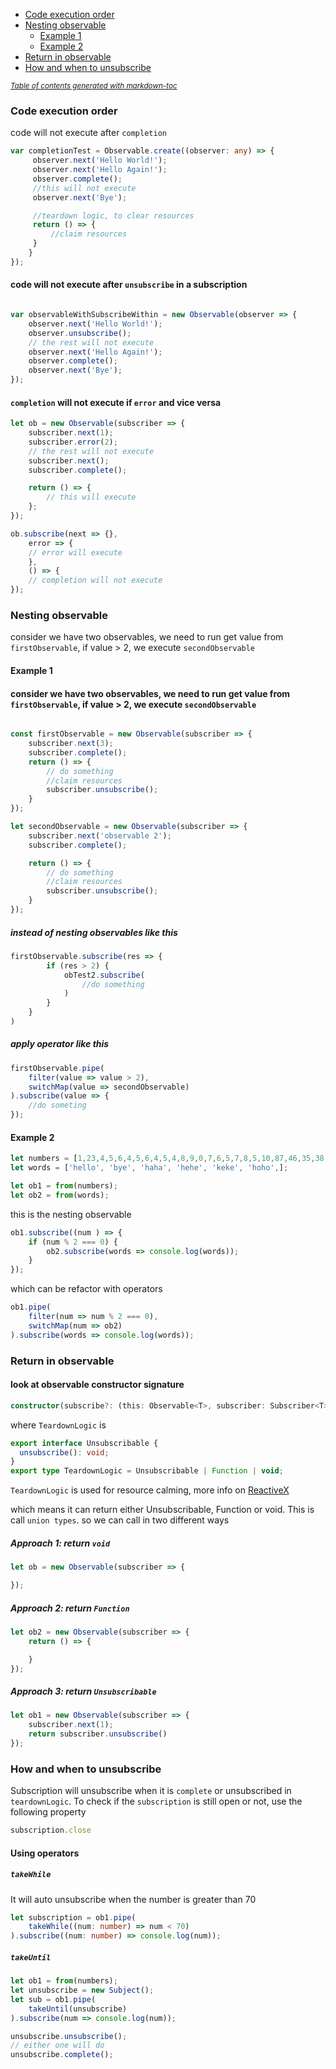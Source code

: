 - [Code execution order](#code-execution-order)
- [Nesting observable](#nesting-observable)
  * [Example 1](#example-1)
  * [Example 2](#example-2)
- [Return in observable](#return-in-observable)
- [How and when to unsubscribe](#how-and-when-to-unsubscribe)

<small><i><a href='http://ecotrust-canada.github.io/markdown-toc/'>Table of contents generated with markdown-toc</a></i></small>

### Code execution order
code will not execute after `completion`

```typescript
var completionTest = Observable.create((observer: any) => {
     observer.next('Hello World!');
     observer.next('Hello Again!');
     observer.complete();
     //this will not execute
     observer.next('Bye');

     //teardown logic, to clear resources
     return () => {
         //claim resources
     }
    }
});

```

#### code will not execute after `unsubscribe` in a subscription
```typescript

var observableWithSubscribeWithin = new Observable(observer => {
    observer.next('Hello World!');
    observer.unsubscribe();
    // the rest will not execute
    observer.next('Hello Again!');
    observer.complete();
    observer.next('Bye');
});
```

#### `completion` will not execute if `error` and vice versa
```typescript
let ob = new Observable(subscriber => {
    subscriber.next(1);
    subscriber.error(2);
    // the rest will not execute
    subscriber.next();
    subscriber.complete();

    return () => {
        // this will execute
    };
});

ob.subscribe(next => {},
    error => {
    // error will execute
    },
    () => {
    // completion will not execute
});
```
### Nesting observable
consider we have two observables, we need to run get value from `firstObservable`, if value > 2, we execute `secondObservable`
#### Example 1

#### consider we have two observables, we need to run get value from `firstObservable`, if value > 2, we execute `secondObservable`
```typescript

const firstObservable = new Observable(subscriber => {
    subscriber.next(3);
    subscriber.complete();
    return () => {
        // do something
        //claim resources
        subscriber.unsubscribe();
    }
});

let secondObservable = new Observable(subscriber => {
    subscriber.next('observable 2');
    subscriber.complete();

    return () => {
        // do something
        //claim resources
        subscriber.unsubscribe();
    }
});


```
##### instead of nesting observables like this
```typescript
firstObservable.subscribe(res => {
        if (res > 2) {
            obTest2.subscribe(
                //do something
            )
        }
    }
)
```

##### apply operator like this
```typescript
firstObservable.pipe(
    filter(value => value > 2),
    switchMap(value => secondObservable)
).subscribe(value => {
    //do someting
});
```

#### Example 2
```typescript
let numbers = [1,23,4,5,6,4,5,6,4,5,4,8,9,0,7,6,5,7,8,5,10,87,46,35,38,36,88];
let words = ['hello', 'bye', 'haha', 'hehe', 'keke', 'hoho',];

let ob1 = from(numbers);
let ob2 = from(words);
```

this is the nesting observable
```typescript
ob1.subscribe((num ) => {
    if (num % 2 === 0) {
        ob2.subscribe(words => console.log(words));
    }
});
```

which can be refactor with operators
```typescript
ob1.pipe(
    filter(num => num % 2 === 0),
    switchMap(num => ob2)
).subscribe(words => console.log(words));
```

### Return in observable
#### look at observable constructor signature
```typescript
constructor(subscribe?: (this: Observable<T>, subscriber: Subscriber<T>) => TeardownLogic);
```

where `TeardownLogic` is
```typescript
export interface Unsubscribable {
  unsubscribe(): void;
}
export type TeardownLogic = Unsubscribable | Function | void;
```
`TeardownLogic` is used for resource calming, more info on [ReactiveX](http://reactivex.io/rxjs/class/es6/MiscJSDoc.js~TeardownLogicDoc.html) 

which means it can return either Unsubscribable, Function or void. This is call `union types`. so we can call in two different ways

##### Approach 1: return `void`
```typescript
let ob = new Observable(subscriber => {

});
```
##### Approach 2: return `Function`
```typescript
let ob2 = new Observable(subscriber => {
    return () => {

    }
});
```

##### Approach 3: return `Unsubscribable`
```typescript
let ob1 = new Observable(subscriber => {
    subscriber.next(1);
    return subscriber.unsubscribe()
});
```

### How and when to unsubscribe
Subscription will unsubscribe when it is `complete` or unsubscribed in `teardownLogic`. To check if the `subscription` is still open or not, use the following property
```typescript
subscription.close
```

#### Using operators
##### `takeWhile`
It will auto unsubscribe when the number is greater than 70
```typescript
let subscription = ob1.pipe(
    takeWhile((num: number) => num < 70)
).subscribe((num: number) => console.log(num));
```

##### `takeUntil`
```typescript
let ob1 = from(numbers);
let unsubscribe = new Subject();
let sub = ob1.pipe(
    takeUntil(unsubscribe)
).subscribe(num => console.log(num));

unsubscribe.unsubscribe();
// either one will do
unsubscribe.complete();
```

